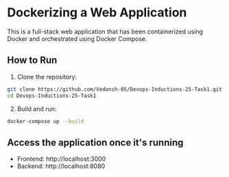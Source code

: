 # Dockerizing a Web Application

This is a full-stack web application that has been containerized using Docker and orchestrated using Docker Compose.

## How to Run

1. Clone the repository:
```bash
git clone https://github.com/Vedansh-05/Devops-Inductions-25-Task1.git
cd Devops-Inductions-25-Task1
```

2. Build and run:
```bash
docker-compose up --build
```

## Access the application once it's running
- Frontend: http://localhost:3000
- Backend: http://localhost:8080

